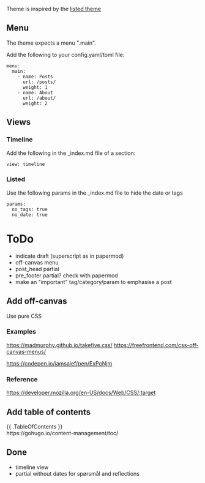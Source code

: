 Theme is inspired by the [listed theme](https://github.com/ronv/listed )

## Menu

The theme expects a menu ".main".

Add the following to your config.yaml/toml file:

```
menu:
  main:
    - name: Posts
      url: /posts/
      weight: 1
    - name: About
      url: /about/
      weight: 2
```

## Views

### Timeline

Add the following in the _index.md file of a section:

```
view: timeline
```

### Listed

Use the following params in the _index.md file to hide the date or tags
```
params:
  no_tags: true
  no_date: true
```


# ToDo

- indicate draft (superscript as in papermod)
- off-canvas menu
- post_head partial
- pre_footer partial? check with papermod
- make an "important" tag/category/param to emphasise a post

## Add off-canvas

Use pure CSS

### Examples


https://madmurphy.github.io/takefive.css/
https://freefrontend.com/css-off-canvas-menus/

https://codepen.io/iamsaief/pen/ExPoNjm

### Reference
https://developer.mozilla.org/en-US/docs/Web/CSS/:target



## Add table of contents
<aside>
    {{ .TableOfContents }}
</aside>
https://gohugo.io/content-management/toc/









## Done
- timeline view
- partial without dates for spørsmål and reflections

